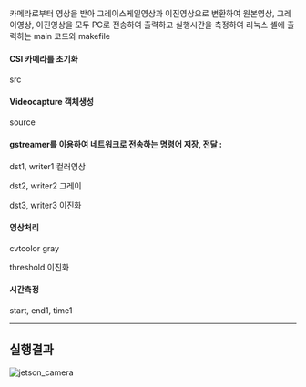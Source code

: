 카메라로부터 영상을 받아 그레이스케일영상과 이진영상으로 변환하여 원본영상, 그레이영상, 이진영상을 모두 PC로 전송하여 출력하고 실행시간을 측정하여 리눅스 셸에 출력하는 main 코드와 makefile

#### CSI 카메라를 초기화

src

#### Videocapture 객체생성

source

#### gstreamer를 이용하여 네트워크로 전송하는 명령어 저장, 전달 : 

dst1, writer1 컬러영상

dst2, writer2 그레이

dst3, writer3 이진화

#### 영상처리

cvtcolor gray

threshold 이진화

#### 시간측정

start, end1, time1

---

## 실행결과

![jetson_camera](https://github.com/user-attachments/assets/a80f03ef-7e31-462c-9f86-f6898758a9a6)
